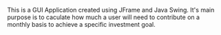 This is a GUI Application created using JFrame and Java Swing. It's main purpose is to caculate how much a user will need to contribute on a monthly basis to achieve a specific investment goal.